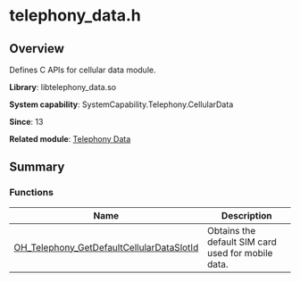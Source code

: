 # telephony_data.h


## Overview

Defines C APIs for cellular data module.

**Library**: libtelephony_data.so

**System capability**: SystemCapability.Telephony.CellularData

**Since**: 13

**Related module**: [Telephony Data](ndk-apis-telephony-data.md)


## Summary


### Functions

| Name| Description|
| -------- | -------- |
| [OH_Telephony_GetDefaultCellularDataSlotId](ndk-apis-telephony-data.md#oh_telephony_getdefaultcellulardataslotid) | Obtains the default SIM card used for mobile data.|
